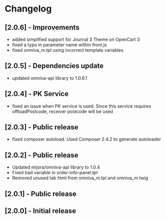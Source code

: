# Changelog

## [2.0.6] - Improvements
- added simplified support for Journal 3 Theme on OpenCart 3
- fixed a typo in parameter name within front.js
- fixed omniva_m.tpl using incorrect template variables

## [2.0.5] - Dependencies update
- updated omniva-api library to 1.0.6.1

## [2.0.4] - PK Service
- fixed an issue when PK service is used. Since this service requires offloadPostcode, receiver postcode will be used

## [2.0.3] - Public release
- fixed composer autoload. Used Composer 2.4.2 to generate autoloader

## [2.0.2] - Public release
- Updated mijora/omniva-api library to 1.0.4
- Fixed bad variable in order-info-panel.tpl
- Removed unused tab html from omniva_m.tpl and omniva_m.twig

## [2.0.1] - Public release

## [2.0.0] - Initial release